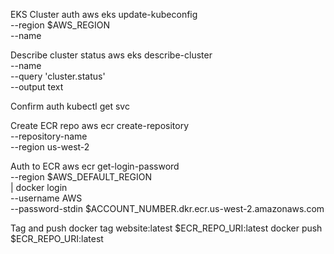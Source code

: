 EKS Cluster auth
aws eks update-kubeconfig \
 --region $AWS_REGION \
 --name <cluster-name>

Describe cluster status
aws eks describe-cluster \
 --name <cluster-name> \
 --query 'cluster.status' \
 --output text

Confirm auth
kubectl get svc

Create ECR repo
aws ecr create-repository \
 --repository-name <repo-name> \
 --region us-west-2

Auth to ECR
aws ecr get-login-password \
--region $AWS_DEFAULT_REGION \
 | docker login \
 --username AWS \
 --password-stdin $ACCOUNT_NUMBER.dkr.ecr.us-west-2.amazonaws.com

Tag and push
docker tag website:latest $ECR_REPO_URI:latest
docker push $ECR_REPO_URI:latest

